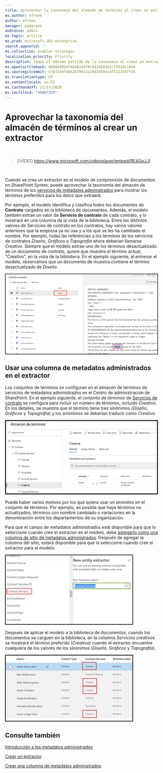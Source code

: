 ```yaml
---
title: Aprovechar la taxonomía del almacén de términos al crear un extractor
ms.author: efrene
author: efrene
manager: pamgreen
audience: admin
ms.topic: article
ms.prod: microsoft-365-enterprise
search.appverid: ''
ms.collection: enabler-strategic
localization_priority: Priority
description: Saque el máximo partido de la taxonomía al crear un extractor en el modelo de comprensión de documentos en Microsoft SharePoint Syntex.
ms.openlocfilehash: 0008dd02ef46401e9f0c9414b8363cff034c18eb
ms.sourcegitcommit: e7bf23df4852b78912229d1d38ec475223597f34
ms.translationtype: HT
ms.contentlocale: es-ES
ms.lasthandoff: 11/17/2020
ms.locfileid: "49087329"
---
```

# <a name="leverage-term-store-taxonomy-when-creating-an-extractor"></a>Aprovechar la taxonomía del almacén de términos al crear un extractor

</br>

> [!VIDEO https://www.microsoft.com/videoplayer/embed/RE4GpJJ]  

</br>


Cuando se crea un extractor en el modelo de comprensión de documentos en SharePoint Syntex, puede aprovechar la taxonomía del almacén de términos de los [servicios de metadatos administrados](https://docs.microsoft.com/sharepoint/managed-metadata#terms) para mostrar los términos preferidos para los datos que extraerá.  

Por ejemplo, el modelo identifica y clasifica todos los documentos de **Contrato** cargados en la biblioteca de documentos.  Además, el modelo también extrae un valor de **Servicio de contrato** de cada contrato, y lo mostrará en una columna de la vista de la biblioteca. Entre los distintos valores de Servicios de contrato en los contratos, hay varios valores anteriores que la empresa ya no usa y a los que se les ha cambiado el nombre. Por ejemplo, todas las referencias a los términos de los servicios de contratos *Diseño*, *Gráficos* o *Topografía* ahora deberían llamarse *Creativo*. Siempre que el modelo extrae uno de los términos desactualizado de un documento de contrato, quiere que muestre el término actual, "Creativo", en la vista de la biblioteca. En el ejemplo siguiente, al entrenar el modelo, observamos que un documento de muestra contiene el término desactualizado de *Diseño*.

   ![Almacén de términos](../media/content-understanding/design.png)</br>


## <a name="use-a-managed-metadata-column-in-your-extractor"></a>Usar una columna de metadatos administrados en el extractor

Los conjuntos de términos se configuran en el almacén de términos de servicios de metadatos administrados en el Centro de administración de SharePoint. En el ejemplo siguiente, el *conjunto de términos* de [Servicios de contrato](https://docs.microsoft.com/sharepoint/managed-metadata#term-set) se configura para incluir un número de términos, incluido *Creativo*.  En los detalles, se muestra que el término tiene tres sinónimos (*Diseño*, *Gráficos* y *Topografía*) y los sinónimos se deberían traducir como *Creativo*. 

   ![Conjunto de términos](../media/content-understanding/term-store.png)</br>

Puede haber varios motivos por los que quiera usar un sinónimo en el conjunto de términos. Por ejemplo, es posible que haya términos no actualizados, términos con nombre cambiado o variaciones en la denominación entre los departamentos de su organización.

Para que el campo de metadatos administrados esté disponible para que lo seleccione cuando cree el extractor en el modelo, debe [agregarlo como una columna de sitio de metadatos administrados](https://support.microsoft.com/office/8fad9e35-a618-4400-b3c7-46f02785d27f). Después de agregar la columna del sitio, estará disponible para que la seleccione cuando cree el extractor para el modelo.

   ![Servicio de contrato](../media/content-understanding/contract-services.png)</br>


Después de aplicar el modelo a la biblioteca de documentos, cuando los documentos se carguen en la biblioteca, en la columna *Servicios creativos* se mostrará el término preferido (*Creativo*) cuando el extractor encuentre cualquiera de los valores de los sinónimos (*Diseño*, *Gráficos* y *Topografía*).

   ![Columna de servicio de contrato](../media/content-understanding/creative.png)</br>


## <a name="see-also"></a>Consulte también
[Introducción a los metadatos administrados](https://docs.microsoft.com/sharepoint/managed-metadata#terms)

[Crear un extractor](create-an-extractor.md)

[Crear una columna de metadatos administrados](https://support.microsoft.com/office/create-a-managed-metadata-column-8fad9e35-a618-4400-b3c7-46f02785d27f?redirectSourcePath=%252farticle%252fc2a06717-8105-4aea-890d-3082853ab7b7&ui=en-US&rs=en-US&ad=US)






